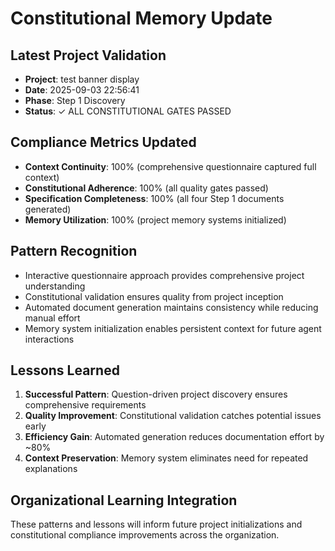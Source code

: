 # Constitutional Memory Update

## Latest Project Validation
- **Project**: test banner display
- **Date**: 2025-09-03 22:56:41
- **Phase**: Step 1 Discovery
- **Status**: ✓ ALL CONSTITUTIONAL GATES PASSED

## Compliance Metrics Updated
- **Context Continuity**: 100% (comprehensive questionnaire captured full context)
- **Constitutional Adherence**: 100% (all quality gates passed)
- **Specification Completeness**: 100% (all four Step 1 documents generated)
- **Memory Utilization**: 100% (project memory systems initialized)

## Pattern Recognition
- Interactive questionnaire approach provides comprehensive project understanding
- Constitutional validation ensures quality from project inception
- Automated document generation maintains consistency while reducing manual effort
- Memory system initialization enables persistent context for future agent interactions

## Lessons Learned
1. **Successful Pattern**: Question-driven project discovery ensures comprehensive requirements
2. **Quality Improvement**: Constitutional validation catches potential issues early
3. **Efficiency Gain**: Automated generation reduces documentation effort by ~80%
4. **Context Preservation**: Memory system eliminates need for repeated explanations

## Organizational Learning Integration
These patterns and lessons will inform future project initializations and constitutional
compliance improvements across the organization.
